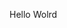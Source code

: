 Hello Wolrd













































































































































































































































































































































































































































































































































































































































































































































































































































































































































































































































































































































































































































































































